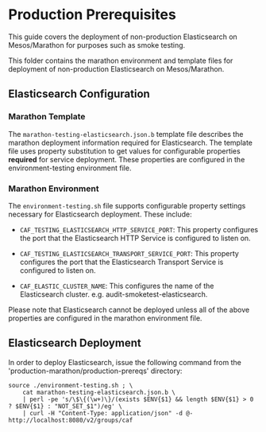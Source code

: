 # Production Prerequisites

This guide covers the deployment of non-production Elasticsearch on Mesos/Marathon for purposes such as smoke testing.

This folder contains the marathon environment and template files for deployment of non-production Elasticsearch on Mesos/Marathon.

## Elasticsearch Configuration

### Marathon Template

The `marathon-testing-elasticsearch.json.b` template file describes the marathon deployment information required for Elasticsearch. The template file uses property substitution to get values for configurable properties **required** for service deployment. These properties are configured in the environment-testing environment file.

### Marathon Environment

The `environment-testing.sh` file supports configurable property settings necessary for Elasticsearch deployment. These include:

- `CAF_TESTING_ELASTICSEARCH_HTTP_SERVICE_PORT`: This property configures the port that the Elasticsearch HTTP Service is configured to listen on.

- `CAF_TESTING_ELASTICSEARCH_TRANSPORT_SERVICE_PORT`: This property configures the port that the Elasticsearch Transport Service is configured to listen on.

- `CAF_ELASTIC_CLUSTER_NAME`: This configures the name of the Elasticsearch cluster. e.g. audit-smoketest-elasticsearch.

Please note that Elasticsearch cannot be deployed unless all of the above properties are configured in the marathon environment file.

## Elasticsearch Deployment

In order to deploy Elasticsearch, issue the following command from the 'production-marathon/production-prereqs' directory:

	source ./environment-testing.sh ; \
		cat marathon-testing-elasticsearch.json.b \
		| perl -pe 's/\$\{(\w+)\}/(exists $ENV{$1} && length $ENV{$1} > 0 ? $ENV{$1} : "NOT_SET_$1")/eg' \
		| curl -H "Content-Type: application/json" -d @- http://localhost:8080/v2/groups/caf
